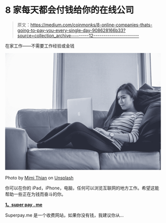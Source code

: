 # 8 家每天都会付钱给你的在线公司

> 原文：<https://medium.com/coinmonks/8-online-companies-thats-going-to-pay-you-every-single-day-908628166b33?source=collection_archive---------12----------------------->

在家工作——不需要工作经验或金钱

![](img/61cf30a8d55919a7753cfd25aea37520.png)

Photo by [Mimi Thian](https://unsplash.com/@mimithian?utm_source=medium&utm_medium=referral) on [Unsplash](https://unsplash.com?utm_source=medium&utm_medium=referral)

你可以在你的 iPad，iPhone，电脑，任何可以浏览互联网的地方工作。希望这能帮助一些正在为钱而奋斗的你。

[**1。super pay . me**](https://superpay.me/?ref=kiwelark)

Superpay.me 是一个收费网站，如果你没有钱，我建议你从…